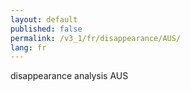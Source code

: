 ```yaml
---
layout: default
published: false
permalink: /v3_1/fr/disappearance/AUS/
lang: fr
---
```


disappearance analysis AUS
